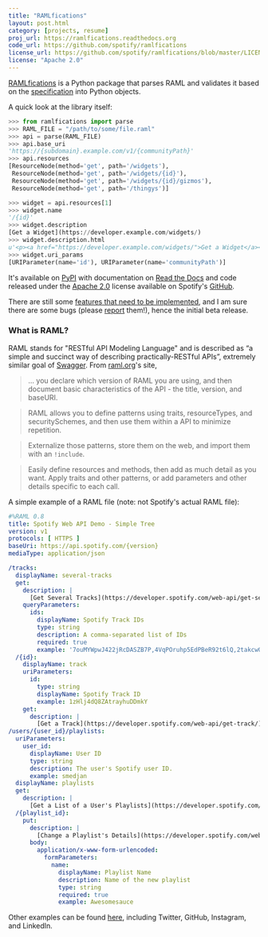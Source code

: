 ```yaml
---
title: "RAMLfications"
layout: post.html
category: [projects, resume]
proj_url: https://ramlfications.readthedocs.org
code_url: https://github.com/spotify/ramlfications
license_url: https://github.com/spotify/ramlfications/blob/master/LICENSE
license: "Apache 2.0"
---
```


[RAMLfications][4] is a Python package that parses RAML and validates it based on the [specification][5] into Python objects.

A quick look at the library itself:

```python
>>> from ramlfications import parse
>>> RAML_FILE = "/path/to/some/file.raml"
>>> api = parse(RAML_FILE)
>>> api.base_uri
'https://{subdomain}.example.com/v1/{communityPath}'
>>> api.resources
[ResourceNode(method='get', path='/widgets'),
 ResourceNode(method='get', path='/widgets/{id}'),
 ResourceNode(method='get', path='/widgets/{id}/gizmos'),
 ResourceNode(method='get', path='/thingys')]
```

```python
>>> widget = api.resources[1]
>>> widget.name
'/{id}'
>>> widget.description
[Get a Widget](https://developer.example.com/widgets/)
>>> widget.description.html
u'<p><a href="https://developer.example.com/widgets/">Get a Widget</a></p>\n'
>>> widget.uri_params
[URIParameter(name='id'), URIParameter(name='communityPath')]
```

It's available on [PyPI][6] with documentation on [Read the Docs][4] and code released under the [Apache 2.0][7] license available on Spotify's [GitHub][8].

There are still some [features that need to be implemented][9], and I am sure there are some bugs (please [report][10] them!), hence the initial beta release.

### What is RAML?

RAML stands for "RESTful API Modeling Language" and is described as “a simple and succinct way of describing practically-RESTful APIs”, extremely similar goal of [Swagger][1].  From [raml.org][0]'s site,

> ... you declare which version of RAML you are using, and then document basic characteristics of the API - the title, version, and baseURI.

> RAML allows you to define patterns using traits, resourceTypes, and securitySchemes, and then use them within a API to minimize repetition.

> Externalize those patterns, store them on the web, and import them with an `!include`.

> Easily define resources and methods, then add as much detail as you want. Apply traits and other patterns, or add parameters and other details specific to each call.

A simple example of a RAML file (note: not Spotify's actual RAML file):

```yaml
#%RAML 0.8
title: Spotify Web API Demo - Simple Tree
version: v1
protocols: [ HTTPS ]
baseUri: https://api.spotify.com/{version}
mediaType: application/json

/tracks:
  displayName: several-tracks
  get:
    description: |
      [Get Several Tracks](https://developer.spotify.com/web-api/get-several-tracks/)
    queryParameters:
      ids:
        displayName: Spotify Track IDs
        type: string
        description: A comma-separated list of IDs
        required: true
        example: '7ouMYWpwJ422jRcDASZB7P,4VqPOruhp5EdPBeR92t6lQ,2takcwOaAZWiXQijPHIx7B'
  /{id}:
    displayName: track
    uriParameters:
      id:
        type: string
        displayName: Spotify Track ID
        example: 1zHlj4dQ8ZAtrayhuDDmkY
    get:
      description: |
        [Get a Track](https://developer.spotify.com/web-api/get-track/)
/users/{user_id}/playlists:
  uriParameters:
    user_id:
      displayName: User ID
      type: string
      description: The user's Spotify user ID.
      example: smedjan
  displayName: playlists
  get:
    description: |
      [Get a List of a User's Playlists](https://developer.spotify.com/web-api/get-list-users-playlists/)
  /{playlist_id}:
    put:
      description: |
        [Change a Playlist's Details](https://developer.spotify.com/web-api/change-playlist-details/)
      body:
        application/x-www-form-urlencoded:
          formParameters:
            name:
              displayName: Playlist Name
              description: Name of the new playlist
              type: string
              required: true
              example: Awesomesauce
```

Other examples can be found [here][11], including Twitter, GitHub, Instagram, and LinkedIn.


[0]: http://raml.org/
[1]: http://swagger.io/
[2]: https://developer.spotify.com/web-api/console
[3]: https://developer.spotify.com/web-api/
[4]: https://ramlfications.readthedocs.org
[5]: http://raml.org/spec.html
[6]: https://pypi.python.org/pypi/ramlfications
[7]: https://www.apache.org/licenses/LICENSE-2.0
[8]: https://github.com/spotify/ramlfications
[9]: https://github.com/spotify/ramlfications/issues?q=is%3Aopen+is%3Aissue+label%3Afeature
[10]: https://github.com/spotify/ramlfications/issues
[11]: https://github.com/mulesoft/api-console/tree/master/dist/examples
